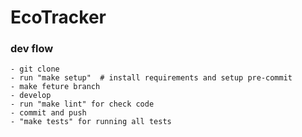 # EcoTracker

### dev flow
    - git clone
    - run "make setup"  # install requirements and setup pre-commit
    - make feture branch
    - develop
    - run "make lint" for check code 
    - commit and push
    - "make tests" for running all tests 
